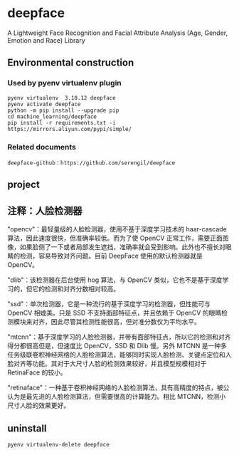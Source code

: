 # deepface

A Lightweight Face Recognition and Facial Attribute Analysis (Age, Gender, Emotion and Race) Library

## Environmental construction

### Used by pyenv virtualenv plugin

    pyenv virtualenv  3.10.12 deepface
    pyenv activate deepface
    python -m pip install --upgrade pip
    cd machine_learning/deepface
    pip install -r requirements.txt -i https://mirrors.aliyun.com/pypi/simple/

### Related documents

    deepface-github：https://github.com/serengil/deepface

## project

## 注释：人脸检测器

"opencv"：最轻量级的人脸检测器，使用不基于深度学习技术的 haar-cascade 算法，因此速度很快，但准确率较低。而为了使 OpenCV 正常工作，需要正面图像，如果脸侧了一下或者局部发生遮挡，准确率就会受到影响。此外也不擅长对眼睛的检测，容易导致对齐问题。目前 DeepFace 使用的默认检测器就是 OpenCV。

"dlib"：该检测器在后台使用 hog 算法，与 OpenCV 类似，它也不是基于深度学习的，但它的检测和对齐分数相对较高。

"ssd"：单次检测器，它是一种流行的基于深度学习的检测器，但性能可与 OpenCV 相媲美。只是 SSD 不支持面部特征点，并且依赖于 OpenCV 的眼睛检测模块来对齐，因此尽管其检测性能很高，但对准分数仅为平均水平。

"mtcnn"：基于深度学习的人脸检测器，并带有面部特征点，所以它的检测和对齐得分都很高但是，但速度比 OpenCV，SSD 和 Dlib 慢。另外 MTCNN 是一种多任务级联卷积神经网络的人脸检测算法，能够同时实现人脸检测、关键点定位和人脸对齐等功能。其对于大尺寸人脸的检测效果较好，并且模型规模相对于 RetinaFace 的较小。

"retinaface"：一种基于卷积神经网络的人脸检测算法，具有高精度的特点，被公认为是最先进的人脸检测算法，但需要很高的计算能力。相比 MTCNN，检测小尺寸人脸的效果更好。

## uninstall

    pyenv virtualenv-delete deepface
